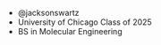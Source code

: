 - @jacksonswartz
- University of Chicago Class of 2025
- BS in Molecular Engineering

<!---
jacksonswartz/jacksonswartz is a ✨ special ✨ repository because its `README.md` (this file) appears on your GitHub profile.
You can click the Preview link to take a look at your changes.
--->
